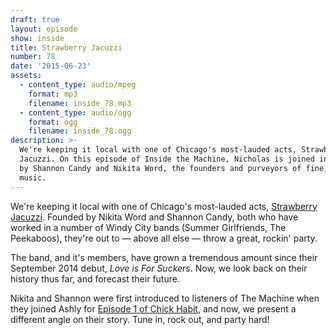 ```yaml
---
draft: true
layout: episode
show: inside
title: Strawberry Jacuzzi
number: 78
date: '2015-06-23'
assets:
  - content_type: audio/mpeg
    format: mp3
    filename: inside_78.mp3
  - content_type: audio/ogg
    format: ogg
    filename: inside_78.ogg
description: >-
  We're keeping it local with one of Chicago's most-lauded acts, Strawberry
  Jacuzzi. On this episode of Inside the Machine, Nicholas is joined in-studio
  by Shannon Candy and Nikita Word, the founders and purveyors of fine, pop-punk
  music.
---
```

We're keeping it local with one of Chicago's most-lauded acts, [Strawberry Jacuzzi](https://www.facebook.com/StrawberryJacuzziBand). Founded by Nikita Word and Shannon Candy, both who have worked in a number of Windy City bands (Summer Girlfriends, The Peekaboos), they're out to &mdash; above all else &mdash; throw a great, rockin' party.

The band, and it's members, have grown a tremendous amount since their September 2014 debut, *Love is For Suckers*. Now, we look back on their history thus far, and forecast their future.

Nikita and Shannon were first introduced to listeners of The Machine when they joined Ashly for [Episode 1 of Chick Habit](http://nicholaswyoung.com/programs/chick-habit/1), and now, we present a different angle on their story. Tune in, rock out, and party hard!